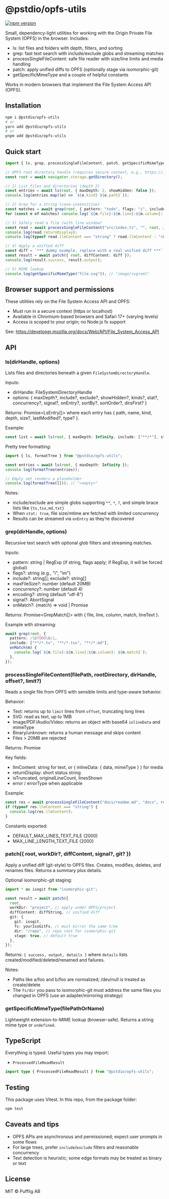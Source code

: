 # @pstdio/opfs-utils

[![npm version](https://img.shields.io/npm/v/@pstdio/opfs-utils.svg?color=blue)](https://www.npmjs.com/package/@pstdio/opfs-utils)

Small, dependency-light utilities for working with the Origin Private File System (OPFS) in the browser. Includes:

- ls: list files and folders with depth, filters, and sorting
- grep: fast text search with include/exclude globs and streaming matches
- processSingleFileContent: safe file reader with size/line limits and media handling
- patch: apply unified diffs to OPFS (optionally stage via isomorphic-git)
- getSpecificMimeType and a couple of helpful constants

Works in modern browsers that implement the File System Access API (OPFS).

## Installation

```bash
npm i @pstdio/opfs-utils
# or
yarn add @pstdio/opfs-utils
# or
pnpm add @pstdio/opfs-utils
```

## Quick start

```ts
import { ls, grep, processSingleFileContent, patch, getSpecificMimeType } from "@pstdio/opfs-utils";

// OPFS root directory handle (requires secure context, e.g., https://)
const root = await navigator.storage.getDirectory();

// 1) List files and directories (depth 2)
const entries = await ls(root, { maxDepth: 2, showHidden: false });
console.log(entries.map((e) => `${e.kind} ${e.path}`));

// 2) Grep for a string (case-insensitive)
const matches = await grep(root, { pattern: "todo", flags: "i", include: ["**/*.ts", "**/*.md"] });
for (const m of matches) console.log(`${m.file}:${m.line}:${m.column}: ${m.match}`);

// 3) Safely read a file (with line window)
const read = await processSingleFileContent("src/index.ts", "", root, /*offset*/ 0, /*limit*/ 200);
console.log(read.returnDisplay);
console.log(typeof read.llmContent === "string" ? read.llmContent : "<binary/media>");

// 4) Apply a unified diff
const diff = `*** dummy example, replace with a real unified diff ***`;
const result = await patch({ root, diffContent: diff });
console.log(result.success, result.output);

// 5) MIME lookup
console.log(getSpecificMimeType("file.svg")); // "image/svg+xml"
```

## Browser support and permissions

These utilities rely on the File System Access API and OPFS:

- Must run in a secure context (https or localhost)
- Available in Chromium-based browsers and Safari 17+ (varying levels)
- Access is scoped to your origin; no Node.js fs support

See: https://developer.mozilla.org/docs/Web/API/File_System_Access_API

## API

### ls(dirHandle, options)

Lists files and directories beneath a given `FileSystemDirectoryHandle`.

Inputs:

- dirHandle: FileSystemDirectoryHandle
- options: { maxDepth?, include?, exclude?, showHidden?, kinds?, stat?, concurrency?, signal?, onEntry?, sortBy?, sortOrder?, dirsFirst? }

Returns: Promise<LsEntry[]> where each entry has { path, name, kind, depth, size?, lastModified?, type? }.

Example:

```ts
const list = await ls(root, { maxDepth: Infinity, include: ["**/*"], stat: true });
```

Pretty tree formatting:

```ts
import { ls, formatTree } from "@pstdio/opfs-utils";

const entries = await ls(root, { maxDepth: Infinity });
console.log(formatTree(entries));

// Empty set renders a placeholder
console.log(formatTree([])); // "<empty>"
```

Notes:

- include/exclude are simple globs supporting `**`, `*`, `?`, and simple brace lists like `{ts,tsx,md,txt}`
- When `stat: true`, file size/mtime are fetched with limited concurrency
- Results can be streamed via `onEntry` as they’re discovered

### grep(dirHandle, options)

Recursive text search with optional glob filters and streaming matches.

Inputs:

- pattern: string | RegExp (if string, flags apply; if RegExp, it will be forced global)
- flags?: string (e.g., "i", "im")
- include?: string[]; exclude?: string[]
- maxFileSize?: number (default 20MB)
- concurrency?: number (default 4)
- encoding?: string (default "utf-8")
- signal?: AbortSignal
- onMatch?: (match) => void | Promise<void>

Returns: Promise<GrepMatch[]> with { file, line, column, match, lineText }.

Example with streaming:

```ts
await grep(root, {
  pattern: /\bTODO\b/i,
  include: ["**/*.ts", "**/*.tsx", "**/*.md"],
  onMatch(m) {
    console.log(`${m.file}:${m.line}:${m.column}: ${m.match}`);
  },
});
```

### processSingleFileContent(filePath, rootDirectory, dirHandle, offset?, limit?)

Reads a single file from OPFS with sensible limits and type-aware behavior.

Behavior:

- Text: returns up to `limit` lines from `offset`, truncating long lines
- SVG: read as text, up to 1MB
- Image/PDF/Audio/Video: returns an object with base64 `inlineData` and mimeType
- Binary/unknown: returns a human message and skips content
- Files > 20MB are rejected

Returns: Promise<ProcessedFileReadResult>

Key fields:

- llmContent: string for text, or { inlineData: { data, mimeType } } for media
- returnDisplay: short status string
- isTruncated, originalLineCount, linesShown
- error / errorType when applicable

Example:

```ts
const res = await processSingleFileContent("docs/readme.md", "docs", root, 0, 300);
if (typeof res.llmContent === "string") {
  console.log(res.llmContent);
}
```

Constants exported:

- DEFAULT_MAX_LINES_TEXT_FILE (2000)
- MAX_LINE_LENGTH_TEXT_FILE (2000)

### patch({ root, workDir?, diffContent, signal?, git? })

Apply a unified diff (git-style) to OPFS files. Creates, modifies, deletes, and renames files. Returns a summary plus details.

Optional isomorphic-git staging:

```ts
import * as isogit from "isomorphic-git";

const result = await patch({
  root,
  workDir: "project", // apply under OPFS/project
  diffContent: diffString, // unified diff
  git: {
    git: isogit,
    fs: yourIsoGitFs, // must mirror the same tree
    dir: "/repo", // repo root for isomorphic-git
    stage: true, // default true
  },
});
```

Returns: `{ success, output, details }` where `details` lists created/modified/deleted/renamed and failures.

Notes:

- Paths like a/foo and b/foo are normalized; /dev/null is treated as create/delete
- The `fs/dir` you pass to isomorphic-git must address the same files you changed in OPFS (use an adapter/mirroring strategy)

### getSpecificMimeType(filePathOrName)

Lightweight extension-to-MIME lookup (browser-safe). Returns a string mime type or `undefined`.

## TypeScript

Everything is typed. Useful types you may import:

- `ProcessedFileReadResult`

```ts
import type { ProcessedFileReadResult } from "@pstdio/opfs-utils";
```

## Testing

This package uses Vitest. In this repo, from the package folder:

```bash
npm test
```

## Caveats and tips

- OPFS APIs are asynchronous and permissioned; expect user prompts in some flows
- For large trees, prefer `include`/`exclude` filters and reasonable concurrency
- Text detection is heuristic; some edge formats may be treated as binary or text

## License

MIT © Pufflig AB
